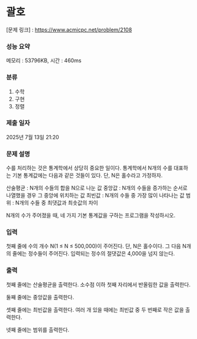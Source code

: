 # 괄호

[문제 링크] : https://www.acmicpc.net/problem/2108

### 성능 요약

메모리 : 53796KB, 시간 : 460ms

### 분류
1. 수학
2. 구현
3. 정렬

### 제출 일자

2025년 7월 13일 21:20

### 문제 설명

<p>
수를 처리하는 것은 통계학에서 상당히 중요한 일이다. 통계학에서 N개의 수를 대표하는 기본 통계값에는 다음과 같은 것들이 있다. 단, N은 홀수라고 가정하자.

산술평균 : N개의 수들의 합을 N으로 나눈 값
중앙값 : N개의 수들을 증가하는 순서로 나열했을 경우 그 중앙에 위치하는 값
최빈값 : N개의 수들 중 가장 많이 나타나는 값
범위 : N개의 수들 중 최댓값과 최솟값의 차이

N개의 수가 주어졌을 때, 네 가지 기본 통계값을 구하는 프로그램을 작성하시오.
</p>

### 입력

<p>
첫째 줄에 수의 개수 N(1 ≤ N ≤ 500,000)이 주어진다. 단, N은 홀수이다. 그 다음 N개의 줄에는 정수들이 주어진다. 입력되는 정수의 절댓값은 4,000을 넘지 않는다.
</p>

### 출력

<p>
첫째 줄에는 산술평균을 출력한다. 소수점 이하 첫째 자리에서 반올림한 값을 출력한다.

둘째 줄에는 중앙값을 출력한다.

셋째 줄에는 최빈값을 출력한다. 여러 개 있을 때에는 최빈값 중 두 번째로 작은 값을 출력한다.

넷째 줄에는 범위를 출력한다.
</p>